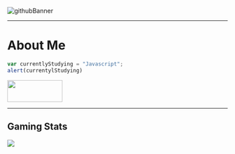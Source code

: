 <!--
**Alex-z01/Alex-z01** is a ✨ _special_ ✨ repository because its `README.md` (this file) appears on your GitHub profile.

Here are some ideas to get you started:

- 🔭 I’m currently working on ...
- 🌱 I’m currently learning ...
- 👯 I’m looking to collaborate on ...
- 🤔 I’m looking for help with ...
- 💬 Ask me about ...
- 📫 How to reach me: ...
- 😄 Pronouns: ...
- ⚡ Fun fact: ...
-->

![githubBanner](https://user-images.githubusercontent.com/69604949/165014619-b3059202-9abd-4f30-856b-de5f1d9ad531.gif)

* * *

<h1> About Me </h1>

```javascript
var currentlyStudying = "Javascript";
alert(currentylStudying)
```

<img src='https://user-images.githubusercontent.com/69604949/165020488-af9eb671-a45e-4a77-8487-ff079cbf5708.png' width='50%' height='50px'/>

* * *

<h2> Gaming Stats </h2>
<img src="https://steam-stat.vercel.app/api?profileName=zchicken"/>




